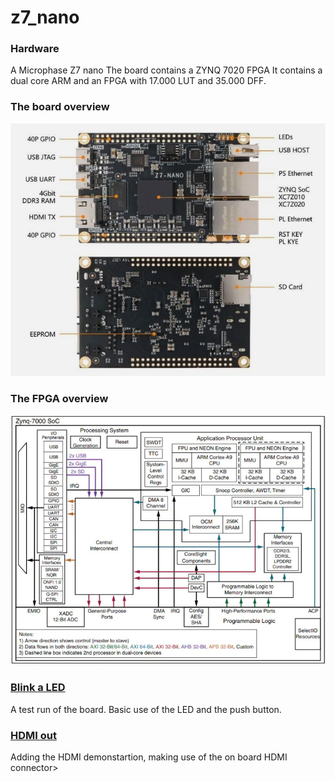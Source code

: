 # z7_nano

### Hardware
A Microphase Z7 nano
The board contains a ZYNQ 7020 FPGA
It contains a dual core ARM and an FPGA with 17.000 LUT and 35.000 DFF.

### The board overview
![Board](/img/z7_nano_board.jpg)

### The FPGA overview
![FPGA](/img/zynq_7000_architecture.jpg)

### [Blink a LED](/led_blink)
A test run of the board. Basic use of the LED and the push button.

### [HDMI out](/hdmi_tx)
Adding the HDMI demonstartion, making use of the on board HDMI connector>